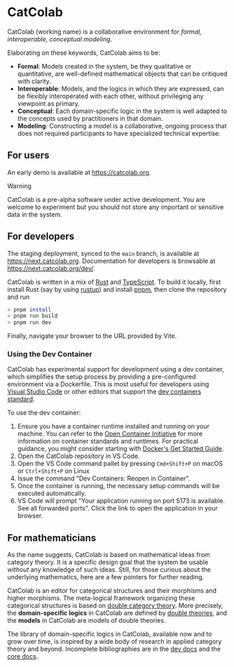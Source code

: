 # CatColab

CatColab (working name) is a collaborative environment for *formal,
interoperable, conceptual modeling*.

Elaborating on these keywords, CatColab aims to be:

- **Formal**: Models created in the system, be they qualitative or quantitative,
  are well-defined mathematical objects that can be critiqued with clarity.
- **Interoperable**: Models, and the logics in which they are expressed, can be
  flexibly interoperated with each other, without privileging any viewpoint as
  primary.
- **Conceptual**: Each domain-specific logic in the system is well adapted to
  the concepts used by practitioners in that domain.
- **Modeling**: Constructing a model is a collaborative, ongoing process that
  does not required participants to have specialized technical expertise.

## For users

An early demo is available at <https://catcolab.org>.

> [!WARNING]
> CatColab is a pre-alpha software under active development.
> You are welcome to experiment but you should not store any important or
> sensitive data in the system.

## For developers

The staging deployment, synced to the `main` branch, is available at
<https://next.catcolab.org>. Documentation for developers is browsable at
<https://next.catcolab.org/dev/>.

CatColab is written in a mix of [Rust](https://www.rust-lang.org/) and
[TypeScript](https://www.typescriptlang.org/). To build it locally, first
install Rust (say by using [rustup](https://rustup.rs/)) and install
[pnpm](https://pnpm.io/), then clone the repository and run

```bash
> pnpm install
> pnpm run build
> pnpm run dev
```

Finally, navigate your browser to the URL provided by Vite.

### Using the Dev Container

CatColab has experimental support for development using a dev container, which
simplifies the setup process by providing a pre-configured environment via a
Dockerfile. This is most useful for developers using [Visual Studio
Code](https://code.visualstudio.com/) or other editors that support the [dev
containers standard](https://containers.dev/).

To use the dev container:

1. Ensure you have a container runtime installed and running on your machine. You can refer to the [Open Container Initiative](https://opencontainers.org/) for more information on container standards and runtimes. For practical guidance, you might consider starting with [Docker's Get Started Guide](https://www.docker.com/get-started).
2. Open the CatColab repository in VS Code.
3. Open the VS Code command pallet by pressing `Cmd+Shift+P` on macOS or `Ctrl+Shift+P` on Linux
4. Issue the command "Dev Containers: Reopen in Container".
5. Once the container is running, the necessary setup commands will be executed automatically.
6. VS Code will prompt "Your application running on port 5173 is available. See all forwarded ports". Click the link to open the application in your browser.

## For mathematicians

As the name suggests, CatColab is based on mathematical ideas from category
theory. It is a specific design goal that the system be usable *without* any
knowledge of such ideas. Still, for those curious about the underlying
mathematics, here are a few pointers for further reading.

CatColab is an editor for categorical structures and their morphisms and higher
morphisms. The meta-logical framework organizing these categorical structures is
based on [double category theory](https://mathoverflow.net/q/476936). More
precisely, the **domain-specific logics** in CatColab are defined by [double
theories](https://arxiv.org/abs/2310.05384), and the **models** in CatColab are
models of double theories.

The library of domain-specific logics in CatColab, available now and to grow
over time, is inspired by a wide body of research in applied category theory and
beyond. Incomplete bibliographies are in the [dev
docs](https://next.catcolab.org/dev/bib-0001.xml) and the [core
docs](https://next.catcolab.org/dev/rust/catlog/refs/).
